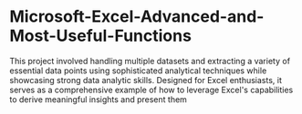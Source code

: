 # Microsoft-Excel-Advanced-and-Most-Useful-Functions
 This project involved handling multiple datasets and extracting a variety of essential data points using sophisticated analytical techniques while showcasing strong data analytic skills. Designed for Excel enthusiasts, it serves as a comprehensive example of how to leverage Excel's capabilities to derive meaningful insights and present them
